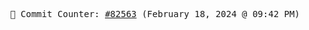 <p align="center">
    <samp>
        📮 Commit Counter: <a href="https://github.com/Javascript-void0/Javascript-void0/commits/main">#82563</a> (February 18, 2024 @ 09:42 PM)
    </samp>
</p>